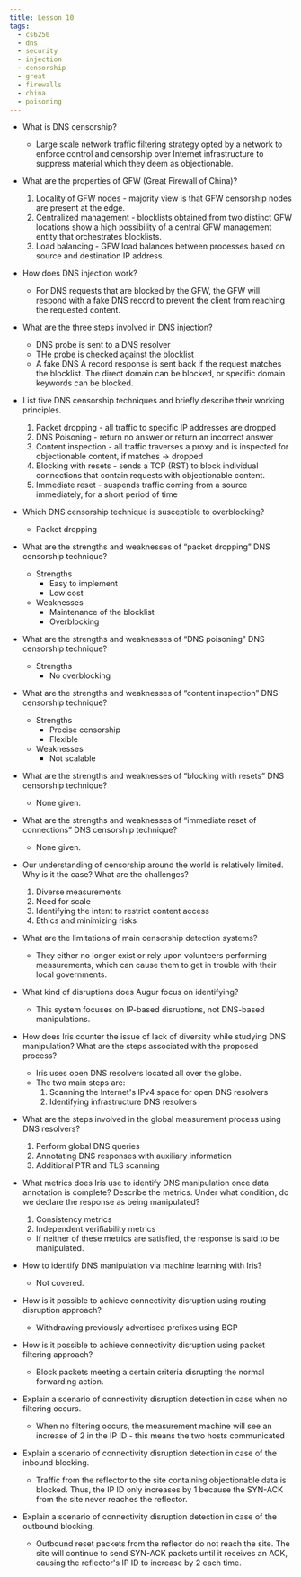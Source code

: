 ```yaml
---
title: Lesson 10
tags:
  - cs6250
  - dns
  - security
  - injection
  - censorship
  - great
  - firewalls
  - china
  - poisoning
---
```


- What is DNS censorship?

  - Large scale network traffic filtering strategy opted by a network to
    enforce control and censorship over Internet infrastructure to suppress
    material which they deem as objectionable.

- What are the properties of GFW (Great Firewall of China)?

  1. Locality of GFW nodes - majority view is that GFW censorship nodes are
     present at the edge.
  2. Centralized management - blocklists obtained from two distinct GFW
     locations show a high possibility of a central GFW management entity that
     orchestrates blocklists.
  3. Load balancing - GFW load balances between processes based on source and
     destination IP address.

- How does DNS injection work?

  - For DNS requests that are blocked by the GFW, the GFW will respond with a
    fake DNS record to prevent the client from reaching the requested content.

- What are the three steps involved in DNS injection?

  - DNS probe is sent to a DNS resolver
  - THe probe is checked against the blocklist
  - A fake DNS A record response is sent back if the request matches the
    blocklist. The direct domain can be blocked, or specific domain keywords
    can be blocked.

- List five DNS censorship techniques and briefly describe their working
  principles.

  1. Packet dropping - all traffic to specific IP addresses are dropped
  2. DNS Poisoning - return no answer or return an incorrect answer
  3. Content inspection - all traffic traverses a proxy and is inspected for
     objectionable content, if matches -> dropped
  4. Blocking with resets - sends a TCP (RST) to block individual connections
     that contain requests with objectionable content.
  5. Immediate reset - suspends traffic coming from a source immediately, for a
     short period of time

- Which DNS censorship technique is susceptible to overblocking?

  - Packet dropping

- What are the strengths and weaknesses of “packet dropping” DNS censorship
  technique?

  - Strengths
    - Easy to implement
    - Low cost
  - Weaknesses
    - Maintenance of the blocklist
    - Overblocking

- What are the strengths and weaknesses of “DNS poisoning” DNS censorship
  technique?

  - Strengths
    - No overblocking

- What are the strengths and weaknesses of “content inspection” DNS censorship
  technique?

  - Strengths
    - Precise censorship
    - Flexible
  - Weaknesses
    - Not scalable

- What are the strengths and weaknesses of “blocking with resets” DNS
  censorship technique?

  - None given.

- What are the strengths and weaknesses of “immediate reset of connections” DNS
  censorship technique?

  - None given.

- Our understanding of censorship around the world is relatively limited. Why
  is it the case? What are the challenges?

  1. Diverse measurements
  2. Need for scale
  3. Identifying the intent to restrict content access
  4. Ethics and minimizing risks

- What are the limitations of main censorship detection systems?

  - They either no longer exist or rely upon volunteers performing
    measurements, which can cause them to get in trouble with their local
    governments.

- What kind of disruptions does Augur focus on identifying?

  - This system focuses on IP-based disruptions, not DNS-based manipulations.

- How does Iris counter the issue of lack of diversity while studying DNS
  manipulation? What are the steps associated with the proposed process?

  - Iris uses open DNS resolvers located all over the globe.
  - The two main steps are:
    1. Scanning the Internet's IPv4 space for open DNS resolvers
    2. Identifying infrastructure DNS resolvers

- What are the steps involved in the global measurement process using DNS
  resolvers?

  1. Perform global DNS queries
  2. Annotating DNS responses with auxiliary information
  3. Additional PTR and TLS scanning

- What metrics does Iris use to identify DNS manipulation once data annotation
  is complete? Describe the metrics. Under what condition, do we declare the
  response as being manipulated?

  1. Consistency metrics
  2. Independent verifiability metrics

  - If neither of these metrics are satisfied, the response is said to be
    manipulated.

- How to identify DNS manipulation via machine learning with Iris?

  - Not covered.

- How is it possible to achieve connectivity disruption using routing
  disruption approach?

  - Withdrawing previously advertised prefixes using BGP

- How is it possible to achieve connectivity disruption using packet filtering
  approach?

  - Block packets meeting a certain criteria disrupting the normal forwarding
    action.

- Explain a scenario of connectivity disruption detection in case when no
  filtering occurs.

  - When no filtering occurs, the measurement machine will see an increase of 2
    in the IP ID - this means the two hosts communicated

- Explain a scenario of connectivity disruption detection in case of the
  inbound blocking.

  - Traffic from the reflector to the site containing objectionable data is
    blocked. Thus, the IP ID only increases by 1 because the SYN-ACK from the
    site never reaches the reflector.

- Explain a scenario of connectivity disruption detection in case of the
  outbound blocking.

  - Outbound reset packets from the reflector do not reach the site. The site
    will continue to send SYN-ACK packets until it receives an ACK, causing the
    reflector's IP ID to increase by 2 each time.
